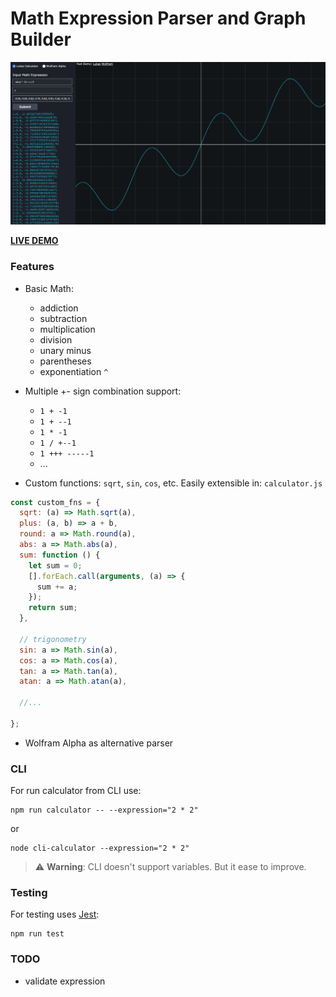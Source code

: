 # Math Expression Parser and Graph Builder

![demo screenshot](./demo-pic.jpg "Math Expression Parser and Graph Builder")

**[LIVE DEMO](https://math.lukas-pierce.com/)**

### Features
- Basic Math: 
    - addiction
    - subtraction
    - multiplication
    - division
    - unary minus
    - parentheses
    - exponentiation `^`

- Multiple +- sign combination support: 
    - `1 + -1`
    - `1 + --1`
    - `1 * -1`
    - `1 / +--1`
    - `1 +++ -----1`
    - ...
- Custom functions: `sqrt`, `sin`, `cos`, etc. Easily extensible in: `calculator.js`

```javascript
const custom_fns = {
  sqrt: (a) => Math.sqrt(a),
  plus: (a, b) => a + b,
  round: a => Math.round(a),
  abs: a => Math.abs(a),
  sum: function () {
    let sum = 0;
    [].forEach.call(arguments, (a) => {
      sum += a;
    });
    return sum;
  },

  // trigonometry
  sin: a => Math.sin(a),
  cos: a => Math.cos(a),
  tan: a => Math.tan(a),
  atan: a => Math.atan(a),

  //...

};
```

- Wolfram Alpha as alternative parser
    
### CLI
For run calculator from CLI use:
```
npm run calculator -- --expression="2 * 2"
```
or
```
node cli-calculator --expression="2 * 2"
```
> ⚠️ **Warning**: CLI doesn't support variables. But it ease to improve.

### Testing
For testing uses [Jest](https://jestjs.io/):

```
npm run test
```

### TODO 
- validate expression
